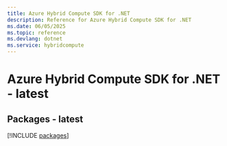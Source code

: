 ```yaml
---
title: Azure Hybrid Compute SDK for .NET
description: Reference for Azure Hybrid Compute SDK for .NET
ms.date: 06/05/2025
ms.topic: reference
ms.devlang: dotnet
ms.service: hybridcompute
---
```

# Azure Hybrid Compute SDK for .NET - latest
## Packages - latest
[!INCLUDE [packages](hybrid-compute-index.md)]